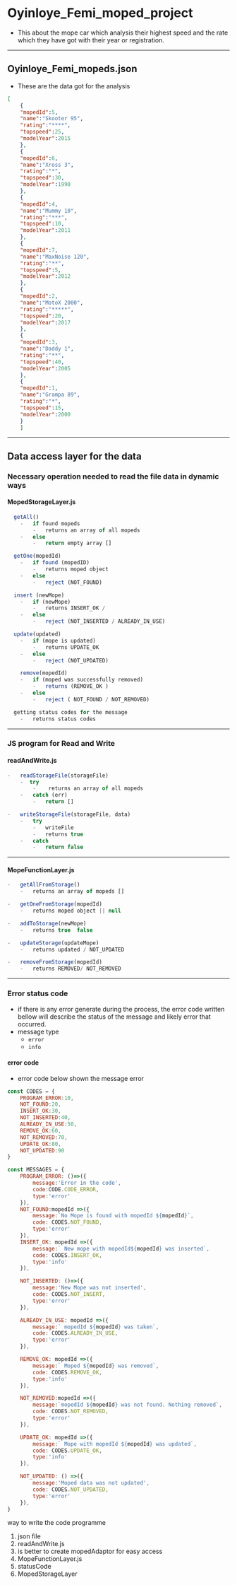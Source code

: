 # Oyinloye_Femi_moped_project
-   This about the mope car which analysis their highest speed and the rate which they have got with their year or registration.
---
## Oyinloye_Femi_mopeds.json
-   These are the data got for the analysis 

```json
[
    {
    "mopedId":5,
    "name":"Skooter 95",
    "rating":"****",
    "topspeed":25,
    "modelYear":2015
    },
    {
    "mopedId":6,
    "name":"Xross 3",
    "rating":"*",
    "topspeed":30,
    "modelYear":1990
    },
    {
    "mopedId":4,
    "name":"Mummy 10",
    "rating":"***",
    "topspeed":10,
    "modelYear":2011
    },
    {
    "mopedId":7,
    "name":"MaxNoise 120",
    "rating":"**",
    "topspeed":5,
    "modelYear":2012
    },
    {
    "mopedId":2,
    "name":"MotoX 2000",
    "rating":"*****",
    "topspeed":20,
    "modelYear":2017
    },
    {
    "mopedId":3,
    "name":"Daddy 1",
    "rating":"**",
    "topspeed":40,
    "modelYear":2005
    },
    {
    "mopedId":1,
    "name":"Grampa 89",
    "rating":"*",
    "topspeed":15,
    "modelYear":2000
    }
    ]
```
---
## Data access layer for the data

### Necessary operation needed to read the file data in dynamic ways

#### MopedStorageLayer.js
```js
  getAll()
    -   if found mopeds
        -   returns an array of all mopeds
    -   else 
        -   return empty array []

  getOne(mopedId)
    -   if found (mopedID)
        -   returns moped object 
    -   else
        -   reject (NOT_FOUND)

  insert (newMope)
    -   if (newMope)
        -   returns INSERT_OK / 
    -   else
        -   reject (NOT_INSERTED / ALREADY_IN_USE)

  update(updated)
    -   if (mope is updated)
        -   returns UPDATE_OK
    -   else 
        -   reject (NOT_UPDATED)

    remove(mopedId)
    -   if (moped was successfully removed)
        -   returns (REMOVE_OK )
    -   else
        -   reject ( NOT_FOUND / NOT_REMOVED)

  getting status codes for the message 
    -   returns status codes
```
---

### JS program for Read and Write 

#### readAndWrite.js
```js
-   readStorageFile(storageFile)
    -  try
        -    returns an array of all mopeds 
    -   catch (err)
        -   return []

-   writeStorageFile(storageFile, data)
    -   try
        -   writeFile
        -   returns true 
    -   catch 
        -   return false
```
----

#### MopeFunctionLayer.js

```js
-   getAllFromStorage()
    -   returns an array of mopeds []

-   getOneFromStorage(mopedId)
    -   returns moped object || null

-   addToStorage(newMope)
    -   returns true  false

-   updateStorage(updateMope)
    -   returns updated / NOT_UPDATED

-   removeFromStorage(mopedId)
    -   returns REMOVED/ NOT_REMOVED
```
---

### Error status code
-   if there is any error generate during the process, the error code written bellow will describe the status of the message and likely error that occurred. 
-   message type
    -   `error`
    -   `info`

#### error code
-   error code below shown the message error 

```js
const CODES = {
    PROGRAM_ERROR:10,
    NOT_FOUND:20,
    INSERT_OK:30,
    NOT_INSERTED:40,
    ALREADY_IN_USE:50,
    REMOVE_OK:60,
    NOT_REMOVED:70,
    UPDATE_OK:80,
    NOT_UPDATED:90
}
```

```js
const MESSAGES = {
    PROGRAM_ERROR: ()=>({
        message:'Error in the code',
        code:CODE.CODE_ERROR,
        type:'error'
    }),
    NOT_FOUND:mopedId =>({
        message:`No Mope is found with mopedId ${mopedId}`,
        code: CODES.NOT_FOUND,
        type:'error'
    }),
    INSERT_OK: mopedId =>({
        message:` New mope with mopedId${mopedId} was inserted`,
        code: CODES.INSERT_OK,
        type:'info'
    }),

    NOT_INSERTED: ()=>({
        message:'New Mope was not inserted',
        code: CODES.NOT_INSERT,
        type:'error'
    }),

    ALREADY_IN_USE: mopedId =>({
        message:` mopedId ${mopedId} was taken`,
        code: CODES.ALREADY_IN_USE,
        type:'error'
    }),

    REMOVE_OK: mopedId =>({
        message:` Moped ${mopedId} was removed`,
        code: CODES.REMOVE_OK,
        type:'info'
    }),

    NOT_REMOVED:mopedId =>({
        message:`mopedId ${mopedId} was not found. Nothing removed`,
        code: CODES.NOT_REMOVED,
        type:'error'
    }),

    UPDATE_OK: mopedId =>({
        message:` Mope with mopedId ${mopedId} was updated`,
        code: CODES.UPDATE_OK,
        type:'info'
    }),

    NOT_UPDATED: () =>({
        message:'Moped data was not updated',
        code: CODES.NOT_UPDATED,
        type:'error'
    }),
}
```




way to write the code programme
1. json file
2. readAndWrite.js
3. is better to create mopedAdaptor for easy access
4. MopeFunctionLayer.js
5. statusCode
6. MopedStorageLayer



